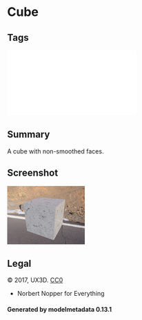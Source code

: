 # Cube

## Tags

![sharable](../../README-sharable.md)

## Summary

A cube with non-smoothed faces.

## Screenshot

![screenshot](screenshot/screenshot.jpg)

## Legal

&copy; 2017, UX3D. [CC0](https://creativecommons.org/publicdomain/zero/1.0/legalcode)

 - Norbert Nopper for Everything

#### Generated by modelmetadata 0.13.1